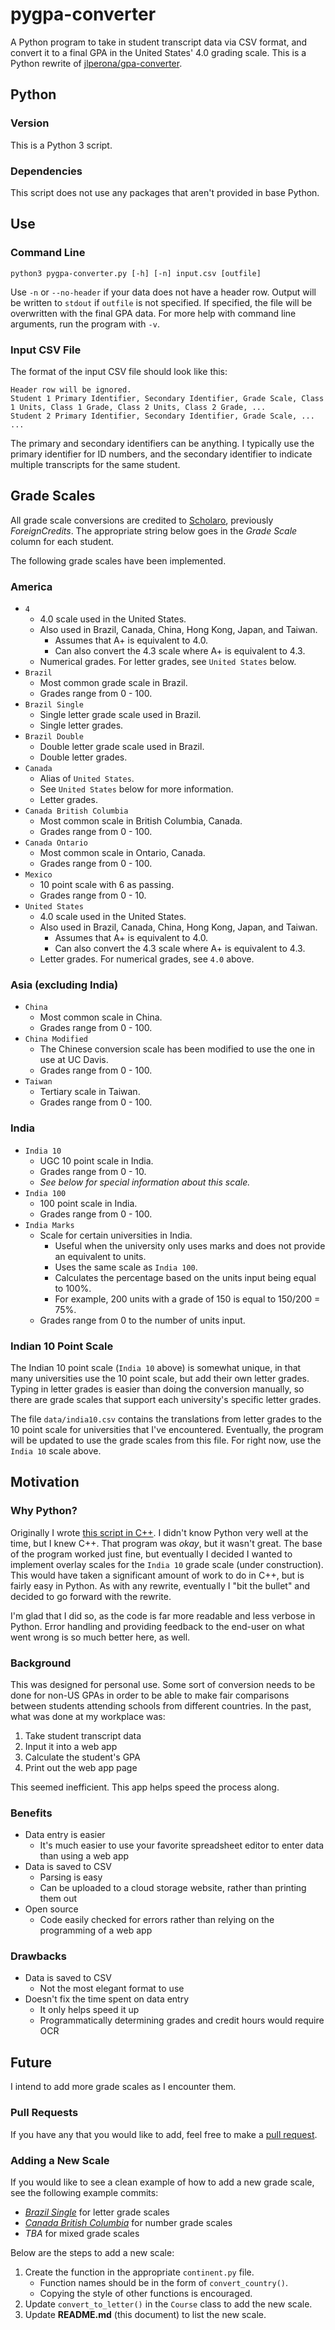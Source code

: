 # pygpa-converter

A Python program to take in student transcript data via CSV format, and convert it to a final GPA in the United States' 4.0 grading scale.
This is a Python rewrite of [jlperona/gpa-converter](https://github.com/jlperona/gpa-converter).

## Python

### Version

This is a Python 3 script.

### Dependencies

This script does not use any packages that aren't provided in base Python.

## Use

### Command Line

    python3 pygpa-converter.py [-h] [-n] input.csv [outfile]

Use `-n` or `--no-header` if your data does not have a header row.
Output will be written to `stdout` if `outfile` is not specified.
If specified, the file will be overwritten with the final GPA data.
For more help with command line arguments, run the program with `-v`.

### Input CSV File

The format of the input CSV file should look like this:

    Header row will be ignored.
    Student 1 Primary Identifier, Secondary Identifier, Grade Scale, Class 1 Units, Class 1 Grade, Class 2 Units, Class 2 Grade, ...
    Student 2 Primary Identifier, Secondary Identifier, Grade Scale, ...
    ...

The primary and secondary identifiers can be anything.
I typically use the primary identifier for ID numbers, and the secondary identifier to indicate multiple transcripts for the same student.

## Grade Scales

All grade scale conversions are credited to [Scholaro](https://www.scholaro.com/pro/Countries), previously *ForeignCredits*.
The appropriate string below goes in the *Grade Scale* column for each student.

The following grade scales have been implemented.

### America

* `4`
    * 4.0 scale used in the United States.
    * Also used in Brazil, Canada, China, Hong Kong, Japan, and Taiwan.
        * Assumes that A+ is equivalent to 4.0.
        * Can also convert the 4.3 scale where A+ is equivalent to 4.3.
    * Numerical grades. For letter grades, see `United States` below.
* `Brazil`
    * Most common grade scale in Brazil.
    * Grades range from 0 - 100.
* `Brazil Single`
    * Single letter grade scale used in Brazil.
    * Single letter grades.
* `Brazil Double`
    * Double letter grade scale used in Brazil.
    * Double letter grades.
* `Canada`
    * Alias of `United States`.
    * See `United States` below for more information.
    * Letter grades.
* `Canada British Columbia`
    * Most common scale in British Columbia, Canada.
    * Grades range from 0 - 100.
* `Canada Ontario`
    * Most common scale in Ontario, Canada.
    * Grades range from 0 - 100.
* `Mexico`
    * 10 point scale with 6 as passing.
    * Grades range from 0 - 10.
* `United States`
    * 4.0 scale used in the United States.
    * Also used in Brazil, Canada, China, Hong Kong, Japan, and Taiwan.
        * Assumes that A+ is equivalent to 4.0.
        * Can also convert the 4.3 scale where A+ is equivalent to 4.3.
    * Letter grades. For numerical grades, see `4.0` above.

### Asia (excluding India)

* `China`
    * Most common scale in China.
    * Grades range from 0 - 100.
* `China Modified`
    * The Chinese conversion scale has been modified to use the one in use at UC Davis.
    * Grades range from 0 - 100.
* `Taiwan`
    * Tertiary scale in Taiwan.
    * Grades range from 0 - 100.

### India

* `India 10`
    * UGC 10 point scale in India.
    * Grades range from 0 - 10.
    * *See below for special information about this scale.*
* `India 100`
    * 100 point scale in India.
    * Grades range from 0 - 100.
* `India Marks`
    * Scale for certain universities in India.
        * Useful when the university only uses marks and does not provide an equivalent to units.
        * Uses the same scale as `India 100`.
        * Calculates the percentage based on the units input being equal to 100%.
        * For example, 200 units with a grade of 150 is equal to 150/200 = 75%.
    * Grades range from 0 to the number of units input.

### Indian 10 Point Scale

The Indian 10 point scale (`India 10` above) is somewhat unique, in that many universities use the 10 point scale, but add their own letter grades.
Typing in letter grades is easier than doing the conversion manually, so there are grade scales that support each university's specific letter grades.

The file `data/india10.csv` contains the translations from letter grades to the 10 point scale for universities that I've encountered.
Eventually, the program will be updated to use the grade scales from this file.
For right now, use the `India 10` scale above.

## Motivation

### Why Python?

Originally I wrote [this script in C++](https://github.com/jlperona/gpa-converter).
I didn't know Python very well at the time, but I knew C++.
That program was *okay*, but it wasn't great.
The base of the program worked just fine, but eventually I decided I wanted to implement overlay scales for the `India 10` grade scale (under construction).
This would have taken a significant amount of work to do in C++, but is fairly easy in Python.
As with any rewrite, eventually I "bit the bullet" and decided to go forward with the rewrite.

I'm glad that I did so, as the code is far more readable and less verbose in Python.
Error handling and providing feedback to the end-user on what went wrong is so much better here, as well.

### Background

This was designed for personal use.
Some sort of conversion needs to be done for non-US GPAs in order to be able to make fair comparisons between students attending schools from different countries.
In the past, what was done at my workplace was:

1. Take student transcript data
2. Input it into a web app
3. Calculate the student's GPA
4. Print out the web app page

This seemed inefficient.
This app helps speed the process along.

### Benefits

* Data entry is easier
    * It's much easier to use your favorite spreadsheet editor to enter data than using a web app
* Data is saved to CSV
    * Parsing is easy
    * Can be uploaded to a cloud storage website, rather than printing them out
* Open source
    * Code easily checked for errors rather than relying on the programming of a web app

### Drawbacks

* Data is saved to CSV
    * Not the most elegant format to use
* Doesn't fix the time spent on data entry
    * It only helps speed it up
    * Programmatically determining grades and credit hours would require OCR

## Future

I intend to add more grade scales as I encounter them.

### Pull Requests

If you have any that you would like to add, feel free to make a [pull request](https://github.com/jlperona/pygpa-converter/pulls).

### Adding a New Scale

If you would like to see a clean example of how to add a new grade scale, see the following example commits:

* [*Brazil Single*](https://github.com/jlperona/pygpa-converter/commit/6711dc104f185cc03e64ba18f131062bf6e34245) for letter grade scales
* [*Canada British Columbia*](https://github.com/jlperona/pygpa-converter/commit/fe1728b14789527e5da4c834c18670a55f184460) for number grade scales
* *TBA* for mixed grade scales

Below are the steps to add a new scale:

1. Create the function in the appropriate `continent.py` file.
    * Function names should be in the form of `convert_country()`.
    * Copying the style of other functions is encouraged.
2. Update `convert_to_letter()` in the `Course` class to add the new scale.
3. Update **README.md** (this document) to list the new scale.
